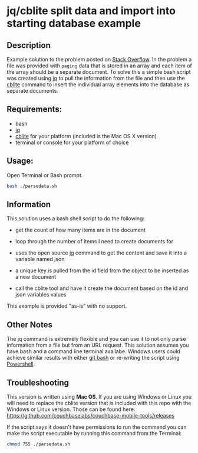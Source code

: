 # jq/cblite split data and import into starting database example

## Description

Example solution to the problem posted on [Stack Overflow](https://stackoverflow.com/questions/68708256/inserting-data-into-couchbase-lite-using-cblite-one-document-per-line-in-json-f/68715784).  In the problem a file was provided with `paging` data that is stored in an array and each item of the array should be a separate document.  To solve this a simple bash script was created using [jq](https://stedolan.github.io/jq/) to pull the information from the file and then use the [cblite](https://github.com/couchbaselabs/couchbase-mobile-tools/releases) command to insert the individual array elements into the database as separate documents.


## Requirements:
- bash 
- [jq](https://stedolan.github.io/jq/)
- [cblite](https://github.com/couchbaselabs/couchbase-mobile-tools/releases) for your platform (included is the Mac OS X version)
- terminal or console for your platform of choice

## Usage:
Open Terminal or Bash prompt.

```bash
bash ./parsedata.sh
```

## Information
This solution uses a bash shell script to do the following:

- get the count of how many items are in the document

- loop through the number of items I need to create documents for

- uses the open source [jq](https://stedolan.github.io/jq/) command to get the content and save it into a variable named json

- a unique key is pulled from the id field from the object to be inserted as a new document

- call the cblite tool and have it create the document based on the id and json variables values

This example is provided "as-is" with no support.

## Other Notes

The jq command is extremely flexible and you can use it to not only parse information from a file but from an URL request.  This solution assumes you have bash and a command line terminal availabe.  Windows users could achieve similar results with either [git bash](https://git-scm.com/download/win) or re-writing the script using [Powershell](https://devblogs.microsoft.com/scripting/playing-with-json-and-powershell/).  

## Troubleshooting

This version is written using **Mac OS**.  If you are using Windows or Linux you will need to replace the cblite version that is included with this repo with the Windows or Linux version.  Those can be found here:
https://github.com/couchbaselabs/couchbase-mobile-tools/releases

If the script says it doesn't have permissions to run the command you can make the script executable by running this command from the Terminal:

```bash
chmod 755 ./parsedata.sh
```

